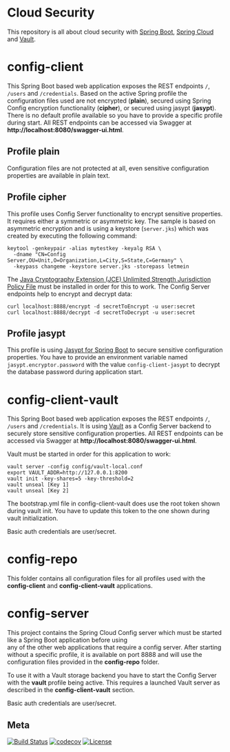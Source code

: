 Cloud Security
============

This repository is all about cloud security with [Spring Boot](https://projects.spring.io/spring-boot), 
[Spring Cloud](http://projects.spring.io/spring-cloud) and [Vault](https://www.vaultproject.io).

# config-client
This Spring Boot based web application exposes the REST endpoints `/`, `/users` and `/credentials`. Based on the active 
Spring profile the configuration files used are not encrypted (**plain**), secured using Spring Config encryption 
functionality (**cipher**), or secured using jasypt (**jasypt**). There is no default profile available so you have to 
provide a specific profile during start. All REST endpoints can be accessed via Swagger at 
**http://localhost:8080/swagger-ui.html**.

## Profile plain
Configuration files are not protected at all, even sensitive configuration properties are available in plain text.

## Profile cipher
This profile uses Config Server functionality to encrypt sensitive properties. It requires either a symmetric or 
asymmetric key. The sample is based on asymmetric encryption and is using a keystore (`server.jks`) which was created by 
executing the following command:

    keytool -genkeypair -alias mytestkey -keyalg RSA \
      -dname "CN=Config Server,OU=Unit,O=Organization,L=City,S=State,C=Germany" \
      -keypass changeme -keystore server.jks -storepass letmein
      
The [Java Cryptography Extension (JCE) Unlimited Strength Jurisdiction Policy File](http://www.oracle.com/technetwork/java/javase/downloads/jce8-download-2133166.html)
must be installed in order for this to work. The Config Server endpoints help to encrypt and decrypt data:

    curl localhost:8888/encrypt -d secretToEncrypt -u user:secret
    curl localhost:8888/decrypt -d secretToDecrypt -u user:secret

## Profile jasypt
This profile is using [Jasypt for Spring Boot](https://github.com/ulisesbocchio/jasypt-spring-boot) to secure
sensitive configuration properties. You have to provide an environment variable named `jasypt.encryptor.password` with
the value `config-client-jasypt` to decrypt the database password during application start.

# config-client-vault
This Spring Boot based web application exposes the REST endpoints `/`, `/users` and `/credentials`. It is using 
[Vault](https://www.vaultproject.io) as a Config Server backend to securely store sensitive configuration properties. All REST 
endpoints can be accessed via Swagger at **http://localhost:8080/swagger-ui.html**.

Vault must be started in order for this application to work:

    vault server -config config/vault-local.conf
    export VAULT_ADDR=http://127.0.0.1:8200
    vault init -key-shares=5 -key-threshold=2
    vault unseal [Key 1]
    vault unseal [Key 2]
    
The bootstrap.yml file in config-client-vault does use the root token shown during vault init. You have to update this
token to the one shown during vault initialization.

Basic auth credentials are user/secret.

# config-repo
This folder contains all configuration files for all profiles used with the **config-client** and **config-client-vault**
applications.

# config-server
This project contains the Spring Cloud Config server which must be started like a Spring Boot application before using  
any of the other web applications that require a config server. After starting without a specific profile, it is 
available on port 8888 and will use the configuration files provided in the **config-repo** folder.

To use it with a Vault storage backend you have to start the Config Server with the **vault** profile being active. This
requires a launched Vault server as described in the **config-client-vault** section.

Basic auth credentials are user/secret.

## Meta
[![Build Status](https://travis-ci.org/dschadow/CloudSecurity.svg)](https://travis-ci.org/dschadow/CloudSecurity)
[![codecov](https://codecov.io/gh/dschadow/CloudSecurity/branch/develop/graph/badge.svg)](https://codecov.io/gh/dschadow/CloudSecurity)
[![License](https://img.shields.io/badge/License-Apache%202.0-blue.svg)](https://opensource.org/licenses/Apache-2.0)
